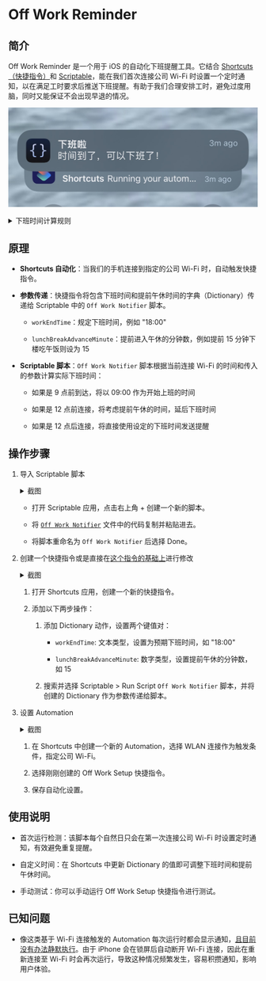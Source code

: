# Off Work Reminder

## 简介

Off Work Reminder 是一个用于 iOS 的自动化下班提醒工具。它结合 [Shortcuts（快捷指令）](https://support.apple.com/zh-cn/guide/shortcuts/welcome/ios)和 [Scriptable](https://scriptable.app/)，能在我们首次连接公司 Wi-Fi 时设置一个定时通知，以在满足工时要求后推送下班提醒。有助于我们合理安排工时，避免过度用脑，同时又能保证不会出现早退的情况。

![Example](./assets/example.JPG)

<details>

<summary>下班时间计算规则</summary>

### 上午到达的情况

1. **早到（09:00 前）**

   - 不提前午休：18:00 下班

   - 提前 15 分钟午休：18:15 下班

2. **准时到达（09:00）**

   - 不提前午休：18:00 下班

   - 提前 15 分钟午休：18:15 下班

3. **晚到（09:00 后，12:00 前）**

   - 09:20 到达，不提前午休：18:20 下班

   - 09:20 到达，提前 15 分钟午休：18:35 下班

   - 09:40 到达，不提前午休：18:40 下班

   - 09:40 到达，提前 15 分钟午休：18:55 下班

### 下午到达的情况

- **12:00 后到达**

   - 视为上午请假，统一在 18:00 推送下班通知

   - 不考虑迟到或请假时间

   - 不考虑提前午休的情况

### 不支持的特殊情况（需自行处理）

- 上午请假：比如 09:00 到 10:00 请假，10:00 前到达，仍会按晚到的情况进行计算

- 下午迟到或请假：比如 14:00 到达，仍会在 18:00 推送通知，需自行计算时间下班时间， 例如：

    - 当日请假至 14:00，14:00 到达，18:00 下班

    - 上午请假，13:00 应到达，但迟到未请假，14:00 到达，19:00 下班

- 临时外出：公司规定临时外出需要在下班后补足工作时长的

</details>

## 原理

- **Shortcuts 自动化**：当我们的手机连接到指定的公司 Wi-Fi 时，自动触发快捷指令。

- **参数传递**：快捷指令将包含下班时间和提前午休时间的字典（Dictionary）传递给 Scriptable 中的 `Off Work Notifier` 脚本。

  - `workEndTime`：规定下班时间，例如 "18:00"

  - `lunchBreakAdvanceMinute`：提前进入午休的分钟数，例如提前 15 分钟下楼吃午饭则设为 15

- **Scriptable 脚本**：`Off Work Notifier` 脚本根据当前连接 Wi-Fi 的时间和传入的参数计算实际下班时间：

  - 如果是 9 点前到达，将以 09:00 作为开始上班的时间

  - 如果是 12 点前连接，将考虑提前午休的时间，延后下班时间

  - 如果是 12 点后连接，将直接使用设定的下班时间发送提醒

## 操作步骤

1. 导入 Scriptable 脚本

    <details>
    <summary>截图</summary>

    ![Scriptable Setup](./assets/scriptable_setup.JPG)

    </details>

    - 打开 Scriptable 应用，点击右上角 + 创建一个新的脚本。

    - 将 [`Off Work Notifier`](./scripts/off-work-notifier.js) 文件中的代码复制并粘贴进去。

    - 将脚本重命名为 `Off Work Notifier` 后选择 Done。

2. 创建一个快捷指令或是直接在[这个指令的基础上](https://www.icloud.com/shortcuts/826ef9a8e1494a9e99701f9b0e96511b)进行修改

    <details>
    <summary>截图</summary>

    ![Shortcuts Setup](./assets/shortcuts_setup.JPG)

    </details>

    1. 打开 Shortcuts 应用，创建一个新的快捷指令。

    2. 添加以下两步操作：

        1. 添加 Dictionary 动作，设置两个键值对：

           - `workEndTime`: 文本类型，设置为预期下班时间，如 "18:00"

           - `lunchBreakAdvanceMinute`: 数字类型，设置提前午休的分钟数，如 15

        2. 搜索并选择 Scriptable > Run Script `Off Work Notifier` 脚本，并将创建的 Dictionary 作为参数传递给脚本。

3. 设置 Automation

    <details>
    <summary>截图</summary>

    ![Automation Setup](./assets/automation_setup.JPG)

    </details>

    1. 在 Shortcuts 中创建一个新的 Automation，选择 WLAN 连接作为触发条件，指定公司 Wi-Fi。

    2. 选择刚刚创建的 Off Work Setup 快捷指令。

    3. 保存自动化设置。

## 使用说明

- 首次运行检测：该脚本每个自然日只会在第一次连接公司 Wi-Fi 时设置定时通知，有效避免重复提醒。

- 自定义时间：在 Shortcuts 中更新 Dictionary 的值即可调整下班时间和提前午休时间。

- 手动测试：你可以手动运行 Off Work Setup 快捷指令进行测试。

## 已知问题

- 像这类基于 Wi-Fi 连接触发的 Automation 每次运行时都会显示通知，[且目前没有办法静默执行](https://www.reddit.com/r/shortcuts/comments/170dopx/comment/k3jzxj8/?utm_source=share&utm_medium=web3x&utm_name=web3xcss&utm_term=1&utm_content=share_button)。由于 iPhone 会在锁屏后自动断开 Wi-Fi 连接，因此在重新连接至 Wi-Fi 时会再次运行，导致这种情况频繁发生，容易积攒通知，影响用户体验。